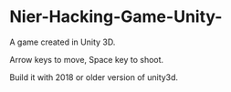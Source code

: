 # Nier-Hacking-Game-Unity-

A game created in Unity 3D.

Arrow keys to move, Space key to shoot.

Build it with 2018 or older version of unity3d.
